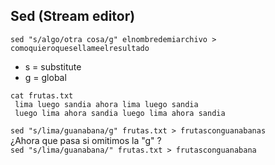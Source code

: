 ## Sed (Stream editor)

``` sed "s/algo/otra cosa/g" elnombredemiarchivo > comoquieroquesellameelresultado ```
* s = substitute  
* g = global  

``` cat frutas.txt ```  
``` lima luego sandia ahora lima luego sandia```  
``` luego lima ahora sandia luego lima ahora sandia```  

``` sed "s/lima/guanabana/g" frutas.txt > frutasconguanabanas ```  
¿Ahora que pasa si omitimos la "g" ?  
``` sed "s/lima/guanabana/" frutas.txt > frutasconguanabana ```
